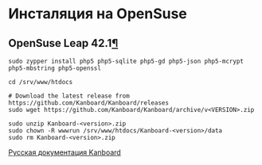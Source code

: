 Инсталяция на OpenSuse
======================



OpenSuse Leap 42.1[¶](#opensuse-leap-42-1 "Ссылка на этот заголовок")
---------------------------------------------------------------------



    sudo zypper install php5 php5-sqlite php5-gd php5-json php5-mcrypt php5-mbstring php5-openssl

    cd /srv/www/htdocs

    # Download the latest release from https://github.com/Kanboard/Kanboard/releases
    sudo wget https://github.com/Kanboard/Kanboard/archive/v<VERSION>.zip

    sudo unzip Kanboard-<version>.zip
    sudo chown -R wwwrun /srv/www/htdocs/Kanboard-<version>/data
    sudo rm Kanboard-<version>.zip

 



 



 



[Русская документация Kanboard](http://Kanboard.ru/doc/)


